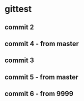 # gittest


## commit 2

## commit 4 - from master

## commit 3


## commit 5 - from master

## commit 6 - from 9999


